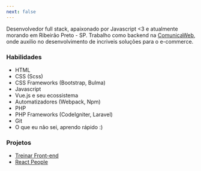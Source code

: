```yaml
---
next: false
---
```


Desenvolvedor full stack, apaixonado por Javascript <3 e atualmente morando em Ribeirão Preto - SP. Trabalho como backend na [ComunicaWeb](http://www.comunicaweb.com.br), onde auxilio no desenvolvimento de incriveis soluções para o e-commerce.

### Habilidades

- HTML
- CSS (Scss)
- CSS Frameworks (Bootstrap, Bulma)
- Javascript
- Vue.js e seu ecossistema
- Automatizadores (Webpack, Npm)
- PHP
- PHP Frameworks (CodeIgniter, Laravel)
- Git
- O que eu não sei, aprendo rápido :)

### Projetos

- [Treinar Front-end](https://www.treinarfrontend.com/)
- [React People](https://www.reactpeople.org/)
